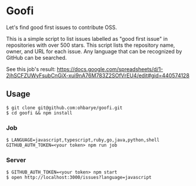 # Goofi

Let's find good first issues to contribute OSS.

This is a simple script to list issues labelled as "good first issue" in repositories with over 500 stars. This script lists the repository name, owner, and URL for each issue. Any language that can be recognized by GitHub can be searched.

See this job's result: https://docs.google.com/spreadsheets/d/1-2jhSCFZUWyFsubCnGiX-xui9nA76M783Z2SOfVrEU4/edit#gid=440574128

## Usage

```
$ git clone git@github.com:ohbarye/goofi.git
$ cd goofi && npm install
```

### Job

```
$ LANGUAGE=javascript,typescript,ruby,go,java,python,shell GITHUB_AUTH_TOKEN=<your token> npm run job
```

### Server

```
$ GITHUB_AUTH_TOKEN=<your token> npm start
$ open http://localhost:3000/issues?language=javascript
```
